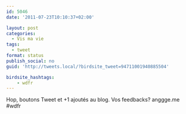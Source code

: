 ```yaml
---
id: 5046
date: '2011-07-23T10:10:37+02:00'

layout: post
categories:
  - Vis ma vie
tags:
  - tweet
format: status
publish_social: no
guid: 'http://tweets.local/?birdsite_tweet=94711001940885504'

birdsite_hashtags:
    - wdfr
---
```


Hop, boutons Tweet et +1 ajoutés au blog. Vos feedbacks? anggge.me #wdfr